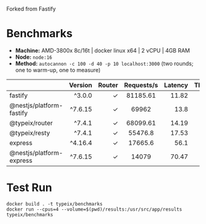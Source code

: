Forked from Fastify

# Benchmarks

* __Machine:__ AMD-3800x 8c/16t | docker linux x64 | 2 vCPU | 4GB RAM
* __Node:__ `node:16`
* __Method:__ `autocannon -c 100 -d 40 -p 10 localhost:3000` (two rounds; one to warm-up, one to measure)

|                          | Version | Router | Requests/s | Latency | Throughput/Mb |
| :--                      | --:     | --:    | :-:        | --:     | --:           |
| fastify                  | ^3.0.0  | ✓      | 81185.61   | 11.82   | 15.18         |
| @nestjs/platform-fastify | ^7.6.15 | ✓      | 69962      | 13.8    | 13.08         |
| @typeix/router           | ^7.4.1  | ✓      | 68099.61   | 14.19   | 9.53          |
| @typeix/resty            | ^7.4.1  | ✓      | 55476.8    | 17.53   | 7.77          |
| express                  | ^4.16.4 | ✓      | 17665.6    | 56.1    | 3.30          |
| @nestjs/platform-express | ^7.6.15 | ✓      | 14079      | 70.47   | 3.55          |



# Test Run
```shell
docker build . -t typeix/benchmarks
docker run --cpus=4 --volume=$(pwd)/results:/usr/src/app/results typeix/benchmarks
```
